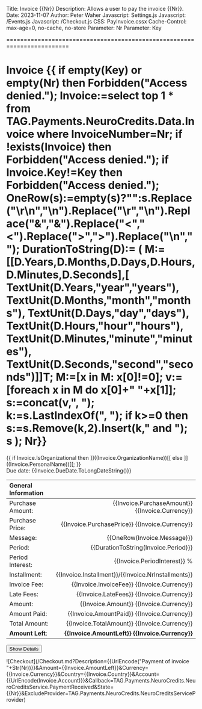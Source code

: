 ﻿Title: Invoice {{Nr}}
Description: Allows a user to pay the invoice {{Nr}}.
Date: 2023-11-07
Author: Peter Waher
Javascript: Settings.js
Javascript: /Events.js
Javascript: /Checkout.js
CSS: PayInvoice.cssx
Cache-Control: max-age=0, no-cache, no-store
Parameter: Nr
Parameter: Key

========================================================================

Invoice {{
if empty(Key) or empty(Nr) then Forbidden("Access denied.");
Invoice:=select top 1 * from TAG.Payments.NeuroCredits.Data.Invoice where InvoiceNumber=Nr;
if !exists(Invoice) then Forbidden("Access denied.");
if Invoice.Key!=Key then Forbidden("Access denied.");
OneRow(s):=empty(s)?"":s.Replace("\r\n","\n").Replace("\r","\n").Replace("&","&amp;").Replace("<","&lt;").Replace(">","&gt;").Replace("\n","<br/>");
DurationToString(D):=
(
	M:=[[D.Years,D.Months,D.Days,D.Hours,D.Minutes,D.Seconds],[
		TextUnit(D.Years,"year","years"),
		TextUnit(D.Months,"month","months"),
		TextUnit(D.Days,"day","days"),
		TextUnit(D.Hours,"hour","hours"),
		TextUnit(D.Minutes,"minute","minutes"),
		TextUnit(D.Seconds,"second","seconds")]]T;
	M:=[x in M: x[0]!=0];
	v:=[foreach x in M do x[0]+" "+x[1]];
	s:=concat(v,", ");
	k:=s.LastIndexOf(", ");
	if k>=0 then s:=s.Remove(k,2).Insert(k," and ");
	s
);
Nr}}
=================

<div id="SimpleInformation" style="display:block">

<p>
<span class="simpleName">
{{
if Invoice.IsOrganizational then 
	]]((Invoice.OrganizationName))[[
else
	]]((Invoice.PersonalName))[[;
}}
</span>
<br/>
<span class="dueDate">
Due date: {{Invoice.DueDate.ToLongDateString()}}
</span>
</p>

| General Information                                                  ||
|:-----------------|---------------------------------------------------:|
| Purchase Amount: | {{Invoice.PurchaseAmount}} {{Invoice.Currency}}    |
| Purchase Price:  | {{Invoice.PurchasePrice}} {{Invoice.Currency}}     |
| Message:         | {{OneRow(Invoice.Message)}}                        |
| Period:          | {{DurationToString(Invoice.Period)}}               |
| Period Interest: | {{Invoice.PeriodInterest}} %                       |
| Installment:     | {{Invoice.Installment}}/{{Invoice.NrInstallments}} |
| Invoice Fee:     | {{Invoice.InvoiceFee}} {{Invoice.Currency}}        |
| Late Fees:       | {{Invoice.LateFees}} {{Invoice.Currency}}          |
| Amount:          | {{Invoice.Amount}} {{Invoice.Currency}}            |
| Amount Paid:     | {{Invoice.AmountPaid}} {{Invoice.Currency}}        |
| Total Amount:    | {{Invoice.TotalAmount}} {{Invoice.Currency}}       |
| **Amount Left**: | **{{Invoice.AmountLeft}} {{Invoice.Currency}}**    |

<button type="button" onclick="ShowDetailedInformation()" class="posButton">Show Details</button>
</div>
<div id="DetailedInformation" style="display:none">

| General Information  ||
|:----------|----------:|
| Is paid | {{Invoice.IsPaid}} |
| Purchase Amount | {{Invoice.PurchaseAmount}} {{Invoice.Currency}} |
| Purchase Price | {{Invoice.PurchasePrice}} {{Invoice.Currency}} |
| Message | {{OneRow(Invoice.Message)}} |
| Period | {{DurationToString(Invoice.Period)}} |
| Period Interest | {{Invoice.PeriodInterest}} % |
| Installment | {{Invoice.Installment}}/{{Invoice.NrInstallments}} |
| Invoice Fee | {{Invoice.InvoiceFee}} {{Invoice.Currency}} |
| Late Fees | {{Invoice.LateFees}} {{Invoice.Currency}} |
| Amount | {{Invoice.Amount}} {{Invoice.Currency}} |
| Amount Paid | {{Invoice.AmountPaid}} {{Invoice.Currency}} |
| Total Amount | {{Invoice.TotalAmount}} {{Invoice.Currency}} |
| **Amount Left** | **{{Invoice.AmountLeft}} {{Invoice.Currency}}** |
| \#Reminders | {{Invoice.NrReminders}} |
| Due Date | {{Invoice.DueDate.ToShortDateString()}} |
| Created | {{Invoice.Created}} |
| Invoice Date | {{Invoice.InvoiceDate.ToShortDateString()}} |

| Personal information about buyer ||
|:----------------|:----------------|
| First name | {{Invoice.FirstName}} |
| Middle name | {{Invoice.MiddleName}} |
| Last name | {{Invoice.LastName}} |
| Personal Number | {{Invoice.PersonalNumber}} |
| Address | {{Invoice.Address}} {{Invoice.Address2}} |
| Area | {{Invoice.Area}} |
| City | {{Invoice.City}} |
| Postal Code | {{Invoice.PostalCode}} |
| Region | {{Invoice.Region}} |
| Country | {{Invoice.Country}} |
| Jid | [{{Invoice.Jid}}](xmpp:{{Invoice.Jid}}) |
| Phone | [{{Invoice.PhoneNumber}}](tel:{{Invoice.PhoneNumber}}) |
| e-Mail | [{{Invoice.EMail}}](mailto:{{Invoice.EMail}}) |

{{if Invoice.IsOrganizational then ]]
| Organizational information about buyer ||
|:----------------------|:----------------|
| Organization | ((Invoice.OrganizationName)) |
| Department | ((Invoice.Department)) |
| Role | ((Invoice.Role)) |
| Organization Number | ((Invoice.OrganizationNumber)) |
| Address | ((Invoice.OrganizationAddress)) ((Invoice.OrganizationAddress2)) |
| Area | ((Invoice.OrganizationArea)) |
| City | ((Invoice.OrganizationCity)) |
| Postal Code | ((Invoice.OrganizationPostalCode)) |
| Region | ((Invoice.OrganizationRegion)) |
| Country | ((Invoice.OrganizationCountry)) |
[[}}

{{
if !empty(Invoice.NeuroCreditsContractId) then
(
	PayUrl:="iotsc:"+Invoice.NeuroCreditsContractId;
	PayUrl:=Waher.IoTGateway.Gateway.GetUrl("/QR/"+UrlEncode(PayUrl));
	]]![Purchase contract]([[;
	]]((PayUrl))[[;
	]])[[
)
}}

<div>
<button type="button" onclick="ShowSimpleInformation()" class="negButton">Hide Details</button>
</div>
</div>

![Checkout](/Checkout.md?Description={{UrlEncode("Payment of invoice "+Str(Nr))}}&Amount={{Invoice.AmountLeft}}&Currency={{Invoice.Currency}}&Country={{Invoice.Country}}&Account={{UrlEncode(Invoice.Account)}}&Callback=TAG.Payments.NeuroCredits.NeuroCreditsService.PaymentReceived&State={{Nr}}&ExcludeProvider=TAG.Payments.NeuroCredits.NeuroCreditsServiceProvider)
